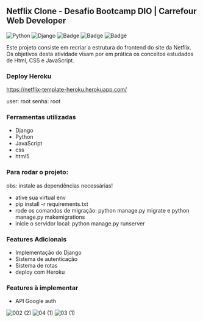 ## Netflix Clone - Desafio Bootcamp DIO | Carrefour Web Developer
![Python](https://img.shields.io/badge/python-3670A0?style=for-the-badge&logo=python&logoColor=ffdd54)
![Django](https://img.shields.io/badge/django-%23092E20.svg?style=for-the-badge&logo=django&logoColor=white)
![Badge](https://img.shields.io/badge/JavaScript-F7DF1E?style=for-the-badge&logo=javascript&logoColor=black)
![Badge](https://img.shields.io/badge/CSS-239120?&style=for-the-badge&logo=css3&logoColor=white)
![Badge](https://img.shields.io/badge/HTML5-E34F26?style=for-the-badge&logo=html5&logoColor=white)


Este projeto consiste em recriar a estrutura do frontend do site da Netflix. Os objetivos desta atividade visam por em prática os conceitos estudados de Html,
CSS e JavaScript. 

### Deploy Heroku

https://netflix-template-heroku.herokuapp.com/

user: root
senha: root

### Ferramentas utilizadas

- Django
- Python
- JavaScript
- css
- html5

### Para rodar o projeto:
obs: instale as dependências necessárias!

- ative sua virtual env
- pip install -r requirements.txt
- rode os comandos de migração: python manage.py migrate e python manage.py makemigrations
- inicie o servidor local: python manage.py runserver

### Features Adicionais

- Implementação do Django
- Sistema de autenticação
- Sistema de rotas
- deploy com Heroku

### Features à implementar

- API Google auth

![002 (2)](https://user-images.githubusercontent.com/87938869/163597791-524a446e-d388-47d9-9fb4-52a14b57a378.jpg)
![04 (1)](https://user-images.githubusercontent.com/87938869/163597677-7a2f41f7-f716-46c7-a1ca-2e0a5eeb1150.jpg)
![03 (1)](https://user-images.githubusercontent.com/87938869/163597751-bf73dd4a-942e-4095-8c8a-e5cb81890fa6.jpg)


